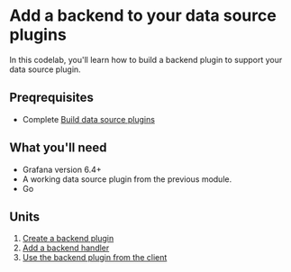 # Add a backend to your data source plugins

In this codelab, you'll learn how to build a backend plugin to support your data source plugin.

## Preqrequisites

- Complete [Build data source plugins](/modules/1-data-source-plugins)

## What you'll need

- Grafana version 6.4+
- A working data source plugin from the previous module.
- Go

## Units

1. [Create a backend plugin](1-create-a-backend-plugin.md)
1. [Add a backend handler](2-add-backend-handler.md)
1. [Use the backend plugin from the client](3-use-backend-from-client.md)

